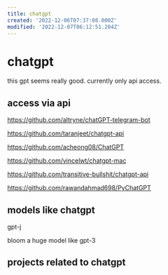 ```yaml
---
title: chatgpt
created: '2022-12-06T07:37:08.000Z'
modified: '2022-12-07T06:12:51.204Z'
---
```


# chatgpt

this gpt seems really good. currently only api access.

## access via api

https://github.com/altryne/chatGPT-telegram-bot

https://github.com/taranjeet/chatgpt-api

https://github.com/acheong08/ChatGPT

https://github.com/vincelwt/chatgpt-mac

https://github.com/transitive-bullshit/chatgpt-api

https://github.com/rawandahmad698/PyChatGPT

## models like chatgpt

gpt-j

bloom a huge model like gpt-3

## projects related to chatgpt

